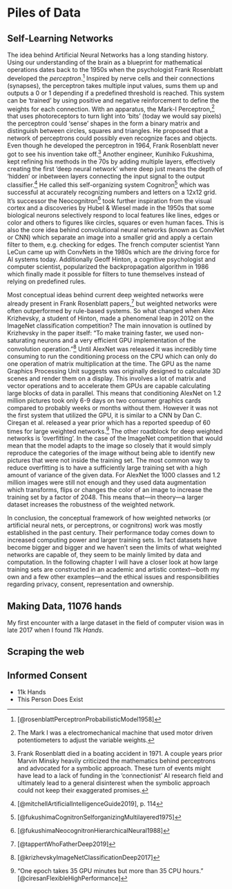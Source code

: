 # Piles of Data

## Self-Learning Networks

The idea behind Artificial Neural Networks has a long standing history. Using our understanding of the brain as a blueprint for mathematical operations dates back to the 1950s when the psychologist Frank Rosenblatt developed the *perceptron*.[^1] Inspired by nerve cells and their connections (synapses), the perceptron takes multiple input values, sums them up and outputs a 0 or 1 depending if a predefined threshold is reached. This system can be ‘trained’ by using positive and negative reinforcement to define the weights for each connection. With an apparatus, the Mark-I Perceptron,[^2] that uses photoreceptors to turn light into ‘bits’ (today we would say pixels) the perceptron could ‘sense’ shapes in the form a binary matrix and distinguish between circles, squares and triangles. He proposed that a network of perceptrons could possibly even recognize faces and objects. Even though he developed the perceptron in 1964, Frank Rosenblatt never got to see his invention take off.[^3] 
Another engineer, Kunihiko Fukushima, kept refining his methods in the 70s by adding multiple layers, effectively creating the first ‘deep neural network’ where deep just means the depth of ‘hidden’ or inbetween layers connecting the input signal to the output classifier.[^4] He called this self-organizing system Cognitron[^5] which was successful at accurately recognizing numbers and letters on a 12x12 grid. It’s successor the Neocognitron[^6] took further inspiration from the visual cortex and a discoveries by Hubel & Wiesel made in the 1950s that some biological neurons selectively respond to local features like lines, edges or color and others to figures like circles, squares or even human faces. This is also the core idea behind convolutional neural networks (known as ConvNet or CNN) which separate an image into a smaller grid and apply a certain filter to them, e.g. checking for edges. The french computer scientist Yann LeCun came up with ConvNets in the 1980s which are *the* driving force for AI systems today. Additionally Geoff Hinton, a cognitive psychologist and computer scientist, popularized the backpropagation algorithm in 1986 which finally made it possible for filters to tune themselves instead of relying on predefined rules.

Most conceptual ideas behind current deep weighted networks were already present in Frank Rosenblatt papers,[^7] but weighted networks were often outperformed by rule-based systems. So what changed when Alex Krizhevsky, a student of Hinton, made a phenomenal leap in 2012 on the ImageNet classification competition?
The main innovation is outlined by Krizhevsky in the paper itself: “To make training faster, we used non-saturating neurons and a very efficient GPU implementation of the convolution operation.”[^8] Until AlexNet was released it was incredibly time consuming to run the conditioning process on the CPU which can only do one operation of matrix multiplication at the time. The GPU as the name Graphics Processing Unit suggests was originally designed to calculate 3D scenes and render them on a display. This involves a lot of matrix and vector operations and to accelerate them GPUs are capable calculating large blocks of data in parallel. This means that conditioning AlexNet on 1.2 million pictures took only 6-9 days on two consumer graphics cards compared to probably weeks or months without them. However it was not the first system that utilized the GPU, it is similar to a CNN by Dan C. Cireȿan et al. released a year prior which has a reported speedup of 60 times for large weighted networks.[^9]
The other roadblock for deep weighted networks is ‘overfitting’. In the case of the ImageNet competition that would mean that the model adapts to the image so closely that it would simply reproduce the categories of the image without being able to identify new pictures that were not inside the training set. The most common way to reduce overfitting is to have a sufficiently large training set with a high amount of variance of the given data. For AlexNet the 1000 classes and 1.2 million images were still not enough and they used data augmentation which transforms, flips or changes the color of an image to increase the training set by a factor of 2048. This means that—in theory—a larger dataset increases the robustness of the weighted network.

In conclusion, the conceptual framework of how weighted networks (or artificial neural nets, or perceptrons, or cognitrons) work was mostly established in the past century. Their performance today comes down to increased computing power and larger training sets. In fact datasets have become bigger and bigger and we haven’t seen the limits of what weighted networks are capable of, they seem to be mainly limited by data and computation.
In the following chapter I will have a closer look at how large training sets are constructed in an academic and artistic context—both my own and a few other examples—and the ethical issues and responsibilities regarding privacy, consent, representation and ownership.

## Making Data, 11076 hands

My first encounter with a large dataset in the field of computer vision was in late 2017 when I found *11k Hands*.  

## Scraping the web


## Informed Consent
- 11k Hands
- This Person Does Exist

[^1]: [@rosenblattPerceptronProbabilisticModel1958]
[^2]: The Mark I was a electromechanical machine that used motor driven potentiometers to adjust the variable weights.
[^3]: Frank Rosenblatt died in a boating accident in 1971. A couple years prior Marvin Minsky heavily criticized the mathematics behind perceptrons and advocated for a symbolic approach. These turn of events might have lead to a lack of funding in the ‘connectionist’ AI research field and ultimately lead to a general disinterest when the symbolic approach could not keep their exaggerated promises.
[^4]: [@mitchellArtificialIntelligenceGuide2019], p. 114
[^5]: [@fukushimaCognitronSelforganizingMultilayered1975]
[^6]: [@fukushimaNeocognitronHierarchicalNeural1988]
[^7]: [@tappertWhoFatherDeep2019]
[^8]: [@krizhevskyImageNetClassificationDeep2017]
[^9]: “One epoch takes 35 GPU minutes but more than 35 CPU hours.” [@ciresanFlexibleHighPerformance]
